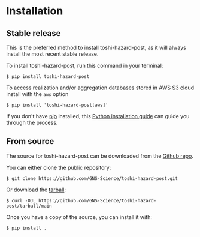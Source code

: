 # Installation

## Stable release
This is the preferred method to install toshi-hazard-post, as it will always install the most recent stable release.

To install toshi-hazard-post, run this command in your
terminal:

``` console
$ pip install toshi-hazard-post
```

To access realization and/or aggregation databases stored in AWS S3 cloud install with the `aws` option
``` console
$ pip install 'toshi-hazard-post[aws]'
```


If you don't have [pip][] installed, this [Python installation guide][]
can guide you through the process.

## From source

The source for toshi-hazard-post can be downloaded from
the [Github repo][].

You can either clone the public repository:

``` console
$ git clone https://github.com/GNS-Science/toshi-hazard-post.git
```

Or download the [tarball][]:

``` console
$ curl -OJL https://github.com/GNS-Science/toshi-hazard-post/tarball/main
```

Once you have a copy of the source, you can install it with:

``` console
$ pip install .
```

  [pip]: https://pip.pypa.io
  [Python installation guide]: http://docs.python-guide.org/en/latest/starting/installation/
  [Github repo]: https://github.com/%7B%7B%20cookiecutter.github_username%20%7D%7D/%7B%7B%20cookiecutter.project_slug%20%7D%7D
  [tarball]: https://github.com/%7B%7B%20cookiecutter.github_username%20%7D%7D/%7B%7B%20cookiecutter.project_slug%20%7D%7D/tarball/master
